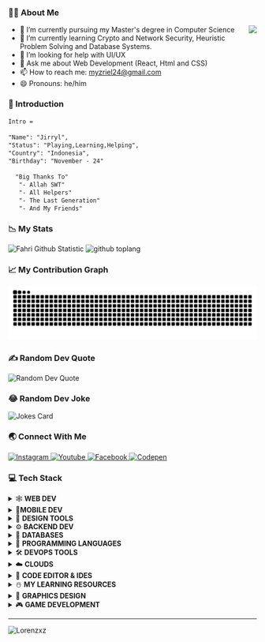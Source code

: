 ### 👨‍💻 About Me

<img align="right" height="175" src="https://img100.pixhost.to/images/918/543484393_jirryl.jpg"  />


<div align="centre">

- 🔭 I’m currently pursuing my Master's degree in Computer Science
- 🌱 I’m currently learning Crypto and Network Security, Heuristic Problem Solving and Database Systems.
- 🤔 I’m looking for help with UI/UX
- 💬 Ask me about Web Development (React, Html and CSS)
- 📫 How to reach me: myzriel24@gmail.com
- 😄 Pronouns: he/him
  
</div>

### 💓 Introduction
```
Intro =

"Name": "Jirryl",
"Status": "Playing,Learning,Helping",
"Country": "Indonesia",
"Birthday": "November - 24"
   
  "Big Thanks To"
   "- Allah SWT"
   "- All Helpers"
   "- The Last Generation"
   "- And My Friends"
```

### 📉 My Stats

![Fahri Github Statistic](https://github-readme-stats.vercel.app/api?username=zrilaja&layout=compact&show_icons=true&theme=highcontrast&show_owner=true)
![github toplang](https://github-readme-stats.vercel.app/api/top-langs/?username=zrilaja&layout=compact&theme=highcontrast)

### 📈 My Contribution Graph
![Snake Contribution Animation](https://raw.githubusercontent.com/adeeteya/adeeteya/output/snake.svg)

### ✍️ Random Dev Quote
![Random Dev Quote](https://quotes-github-readme.vercel.app/api?type=horizontal&theme=dark)

### 😂 Random Dev Joke
![Jokes Card](https://readme-jokes.vercel.app/api?hideBorder)

### 🌏 Connect With Me

<a href="https://www.instagram.com/jirryl"> 
    <img src="https://img.shields.io/badge/Instagram-E4405F?style=for-the-badge&logo=instagram&logoColor=white" title="Instagram"  alt="Instagram"/>
</a>
<a href="https://www.youtube.com/@jirryl"> 
    <img src="https://img.shields.io/badge/YouTube-FF0000?style=for-the-badge&logo=youtube&logoColor=white" title="Youtube"  alt="Youtube"/>
</a>
<!-- <a href="mailto: myzriel24@gmail.com"> 
    <img src="https://img.shields.io/badge/Gmail-D14836?style=for-the-badge&logo=gmail&logoColor=white" title="Gmail"  alt="Gmail"/>
</a> -->
<!-- <a href="https://www.github.com/zrilaja"> 
    <img src="https://img.shields.io/badge/GitHub-100000?style=for-the-badge&logo=github&logoColor=white" title="GitHub"  alt="GitHub"/>
</a> -->
<!-- <a href="https://twitter.com/jirryl"> 
    <img src="https://img.shields.io/badge/Twitter-1DA1F2?style=for-the-badge&logo=twitter&logoColor=white" title="Twitter"  alt="Twitter"/>
</a> -->
<a href="https://www.facebook.com/profile.php?=100087370156118"> 
    <img src="https://img.shields.io/badge/Facebook-%231877F2.svg?style=for-the-badge&logo=Facebook&logoColor=white" title="Facebook"  alt="Facebook"/>
</a>
<!--<a  href="https://www.linkedin.com/company/hi-coders/">
    <img src="https://img.shields.io/badge/LinkedIn-0077B5?style=for-the-badge&logo=linkedin&logoColor=white" title="LinkedIn"  alt="LinkedIn"/>
</a>-->
<a href="https://codepen.io/jirryl"> 
    <img src="https://img.shields.io/badge/Codepen-000000?style=for-the-badge&logo=codepen&logoColor=white" title="Codepen"  alt="Codepen"/>
</a>
<br />

### 💻 Tech Stack

<details>
  <summary>🕸️ <b>WEB DEV</b></summary>
  
  [![HTML](https://img.shields.io/badge/HTML5-E34F26?style=for-the-badge&logo=html5&logoColor=white "HTML")][repo]
  [![CSS3](https://img.shields.io/badge/CSS3-1572B6?style=for-the-badge&logo=css3&logoColor=white "CSS")][repo]
  [![JavaScript](https://img.shields.io/badge/JavaScript-F7DF1E?style=for-the-badge&logo=javascript&logoColor=black "JavaScript")][repo]
  [![Typescript](https://img.shields.io/badge/TypeScript-007ACC?style=for-the-badge&logo=typescript&logoColor=white "Typescript")][repo]
  [![React](https://img.shields.io/badge/React-20232A?style=for-the-badge&logo=react&logoColor=61DAFB "React")][repo]
  [![Next JS](https://img.shields.io/badge/Next-black?style=for-the-badge&logo=next.js&logoColor=white "Next.js")][repo]
  [![Bootstrap](https://img.shields.io/badge/Bootstrap-563D7C?style=for-the-badge&logo=bootstrap&logoColor=white "Bootstrap")][repo]
  [![Sass](https://img.shields.io/badge/Sass-CC6699?style=for-the-badge&logo=sass&logoColor=white "SASS")][repo]
  [![PHP](https://img.shields.io/badge/PHP-777BB4?style=for-the-badge&logo=php&logoColor=white "PHP")][repo]
  [![JQuery](https://img.shields.io/badge/jQuery-0769AD?style=for-the-badge&logo=jquery&logoColor=white "JQuery")][repo]
  [![Material UI](https://img.shields.io/badge/Material--UI-%230081CB.svg?style=for-the-badge&logo=mui&logoColor=white "Material UI")][repo]
  [![Socket.io-client](https://img.shields.io/badge/Socket.io--client-black?style=for-the-badge&logo=socket.io&badgeColor=**010101** "Socket.io-client")][repo]
</details>

<details>
  <summary>📱<b>MOBILE DEV</b></summary>
  
  [![Flutter](https://img.shields.io/badge/Flutter-02569B?style=for-the-badge&logo=flutter&logoColor=white "Flutter")][repo]
  [![React Native](https://img.shields.io/badge/React_Native-20232A?style=for-the-badge&logo=react&logoColor=61DAFB "React Native")][repo]
</details>

<details>
  <summary>🍧 <b>DESIGN TOOLS</b></summary>
  
  [![Figma](https://img.shields.io/badge/figma-%23F24E1E.svg?style=for-the-badge&logo=figma&logoColor=white "Figma")][repo]
  [![Adobe XD](https://img.shields.io/badge/Adobe%20XD-470137?style=for-the-badge&logo=Adobe%20XD&logoColor=#FF61F6 "XD")][repo]
  [![Adobe Photoshop](https://img.shields.io/badge/adobe%20photoshop-%2331A8FF.svg?style=for-the-badge&logo=adobe%20photoshop&logoColor=white)][repo]
</details>

<details>
  <summary>⚙️ <b>BACKEND DEV</b></summary>

  [![](https://img.shields.io/badge/Node.js-43853D?style=for-the-badge&logo=node.js&logoColor=white "Nodejs")][repo]  
  [![Express js](https://img.shields.io/badge/Express.js-404D59?style=for-the-badge "Express js")][repo]  
  [![Socket.io](https://img.shields.io/badge/Socket.io-black?style=for-the-badge&logo=socket.io&badgeColor=010101 "Socket.io")][repo]  
  [![PHP](https://img.shields.io/badge/PHP-777BB4?style=for-the-badge&logo=php&logoColor=white "PHP")][repo]  
  [![Firebase](https://img.shields.io/badge/firebase-%23039BE5.svg?style=for-the-badge&logo=firebase "Firebase")][repo]  
  [![Python](https://img.shields.io/badge/python-3670A0?style=for-the-badge&logo=python&logoColor=ffdd54 "Python")][repo]  
  [![](https://img.shields.io/badge/Flask-000000?style=for-the-badge&logo=flask&logoColor=white)][repo]

</details>

<details>
  <summary>📅 <b>DATABASES</b></summary>

  [![Mongodb](https://img.shields.io/badge/MongoDB-4EA94B?style=for-the-badge&logo=mongodb&logoColor=white "Mongodb")][repo]  
  [![Redis](https://img.shields.io/badge/redis-%23DD0031.svg?style=for-the-badge&logo=redis&logoColor=white "Redis")][repo]  
  [![MySql](https://img.shields.io/badge/MySQL-00000F?style=for-the-badge&logo=mysql&logoColor=white "MySql")][repo]  
  [![SQLLite](https://img.shields.io/badge/SQLite-07405E?style=for-the-badge&logo=sqlite&logoColor=white "SQLLite")][repo]

</details>

<details>
  <summary>🎯 <b>PROGRAMMING LANGUAGES</b></summary>

  [![Dart](https://img.shields.io/badge/dart-%230175C2.svg?style=for-the-badge&logo=dart&logoColor=white "Dart")][repo]  
  [![C++](https://img.shields.io/badge/c++-%2300599C.svg?style=for-the-badge&logo=c%2B%2B&logoColor=white "C++")][repo]  
  [![C#](https://img.shields.io/badge/c%23-%23239120.svg?style=for-the-badge&logo=c-sharp&logoColor=white "C#")][repo]

</details>

<details>
  <summary>🛠️ <b>DEVOPS TOOLS</b></summary>

  [![Git](https://img.shields.io/badge/git-%23F05033.svg?style=for-the-badge&logo=git&logoColor=white "Git")][repo]  
  [![GitHub](https://img.shields.io/badge/github-%23121011.svg?style=for-the-badge&logo=github&logoColor=white "GitHub")][repo]  
  [![Docker](https://img.shields.io/badge/docker-%230db7ed.svg?style=for-the-badge&logo=docker&logoColor=white)][repo]  
  [![Apache](https://img.shields.io/badge/apache-%23D42029.svg?style=for-the-badge&logo=apache&logoColor=white "Apache")][repo]  
  [![Nginx](https://img.shields.io/badge/nginx-%23009639.svg?style=for-the-badge&logo=nginx&logoColor=white "Nginx")][repo]  
  [![NPM](https://img.shields.io/badge/NPM-%23000000.svg?style=for-the-badge&logo=npm&logoColor=white "Npm")][repo]  
  [![Postman](https://img.shields.io/badge/Postman-FF6C37?style=for-the-badge&logo=postman&logoColor=white "Postman")][repo]  
  [![Insomnia](https://img.shields.io/badge/Insomnia-black?style=for-the-badge&logo=insomnia&logoColor=5849BE "Insomnia")][repo]  
  [![Shell Scripts](https://img.shields.io/badge/Shell_Script-121011?style=for-the-badge&logo=gnu-bash&logoColor=white)][repo]  
  [![Linux](https://img.shields.io/badge/Linux-FCC624?style=for-the-badge&logo=linux&logoColor=black "Linux")][repo]

</details>

<details>
  <summary>☁️ <b>CLOUDS</b></summary>

  [![Google Cloud](https://img.shields.io/badge/GoogleCloud-%234285F4.svg?style=for-the-badge&logo=google-cloud&logoColor=white "Google Cloud")][repo]  
  [![AWS](https://img.shields.io/badge/Amazon-_AWS-FF9900?style=for-the-badge&logo=amazon-aws&logoColor=white "AWS")][repo]  
  [![Heroku](https://img.shields.io/badge/heroku-%23430098.svg?style=for-the-badge&logo=heroku&logoColor=white "Heroku")][repo]  
  [![Netlify](https://img.shields.io/badge/netlify-%23000000.svg?style=for-the-badge&logo=netlify&logoColor=#00C7B7 "Netlify")][repo]  
  [![Vercel](https://img.shields.io/badge/vercel-%23000000.svg?style=for-the-badge&logo=vercel&logoColor=white "Vercel")][repo]  
  [![Firebase](https://img.shields.io/badge/firebase-%23039BE5.svg?style=for-the-badge&logo=firebase "Firebase")][repo]

</details>

<details>
  <summary>📄 <b>CODE EDITOR & IDES</b></summary>

  [![Visual Studio Code](https://img.shields.io/badge/VS%20Code-0078d7.svg?style=for-the-badge&logo=visual-studio-code&logoColor=white "Visual Studio Code")][repo]  
  [![Visual Studio Code](https://img.shields.io/badge/VS%20Code%20Insider-24bfa5.svg?style=for-the-badge&logo=visual-studio-code&logoColor=white "Visual Studio Code")][repo]  
  [![Sublime Text](https://img.shields.io/badge/sublime_text-%23575757.svg?style=for-the-badge&logo=sublime-text&logoColor=important "Sublime Text")][repo]  
  [![Vim](https://img.shields.io/badge/VIM-%2311AB00.svg?style=for-the-badge&logo=vim&logoColor=white)][repo]  
  [![Android Studio](https://img.shields.io/badge/Android%20Studio-3DDC84.svg?style=for-the-badge&logo=android-studio&logoColor=white)][repo]  
  [![Jupyter Notebook](https://img.shields.io/badge/jupyter-%23FA0F00.svg?style=for-the-badge&logo=jupyter&logoColor=white)][repo]

</details>

<details>
  <summary>☃️ <b>MY LEARNING RESOURCES</b></summary>

  [![Stack Overflow](https://img.shields.io/badge/Stack%20Overflow-FE7A16?style=for-the-badge&logo=stack-overflow&logoColor=white "Stack Overflow")][repo]  
  [![W3Schools](https://img.shields.io/badge/W3Schools-1572B6?style=for-the-badge&logo=w3schools&logoColor=white "W3Schools")][repo]  
  [![MDN Web Docs](https://img.shields.io/badge/MDN_Web_Docs-black?style=for-the-badge&logo=mdn-web-docs&logoColor=white "MDN Web Docs")][repo]  
  [![Geeks for Geeks](https://img.shields.io/badge/GeeksforGeeks-2F8D46?style=for-the-badge&logo=geeksforgeeks&logoColor=white "Geeks for Geeks")][repo]  
  [![Udemy](https://img.shields.io/badge/Udemy-A435F0?style=for-the-badge&logo=udemy&logoColor=white "Udemy")][repo]  
  [![FreeCodeCamp](https://img.shields.io/badge/FreeCodeCamp-0A0A23?style=for-the-badge&logo=freecodecamp&logoColor=white "FreeCodeCamp")][repo]

</details>

<details>
  <summary>🎨 <b>GRAPHICS DESIGN</b></summary>

  [![Figma](https://img.shields.io/badge/Figma-F24E1E?style=for-the-badge&logo=figma&logoColor=white "Figma")][repo]  
  [![Canva](https://img.shields.io/badge/Canva-%2300C4CC.svg?style=for-the-badge&logo=Canva&logoColor=white "Canva")][repo]  
  [![Adobe Photoshop](https://img.shields.io/badge/adobephotoshop-%2331A8FF.svg?style=for-the-badge&logo=adobephotoshop&logoColor=white "Adobe Photoshop")][repo]  
  [![Adobe Illustrator](https://img.shields.io/badge/adobeillustrator-%23FF9A00.svg?style=for-the-badge&logo=adobeillustrator&logoColor=white "Adobe Illustrator")][repo]  
  [![Adobe XD](https://img.shields.io/badge/Adobe%20XD-470137?style=for-the-badge&logo=Adobe%20XD&logoColor=#FF61F6 "Adobe XD")][repo]  
  [![Corel Draw](https://img.shields.io/badge/CorelDraw-%23007AFF.svg?style=for-the-badge&logo=CorelDraw&logoColor=white "Corel Draw")][repo]

</details>

<details>
  <summary>🎮 <b>GAME DEVELOPMENT</b></summary>

  [![Unity](https://img.shields.io/badge/Unity-%23000000.svg?style=for-the-badge&logo=unity&logoColor=white "Unity")][repo]  
  [![Unreal Engine](https://img.shields.io/badge/unrealengine-%23313131.svg?style=for-the-badge&logo=unrealengine&logoColor=white "Unreal Engine")][repo]  
  [![Godot](https://img.shields.io/badge/godot-3582bb.svg?style=for-the-badge&logo=godot-engine&logoColor=white "Godot")][repo]  
  [![Blender](https://img.shields.io/badge/blender-%23F5792A.svg?style=for-the-badge&logo=blender&logoColor=white "Blender")][repo]

</details>

[medium]: https://medium.com/
[github]: https://github.com/
[google]: https://www.google.com
[mdn]: https://developer.mozilla.org/en-US/
[wiki]: https://en.wikipedia.org/wiki/Main_Page
[quora]: https://www.quora.com/
[doc]: https://www.digitalocean.com/community
[udemy]: https://www.udemy.com/
[gog]: https://www.geeksforgeeks.org/
[fcc]: https://www.freecodecamp.org/
[sof]: https://stackoverflow.com/
[repo]: https://github.com/lorenzxz?tab=repositories

<hr />

<img src="https://moe-counter.glitch.me/get/@Anya_v2-Md?theme=gelbooru" width="300" height="150" alt="Lorenzxz">
